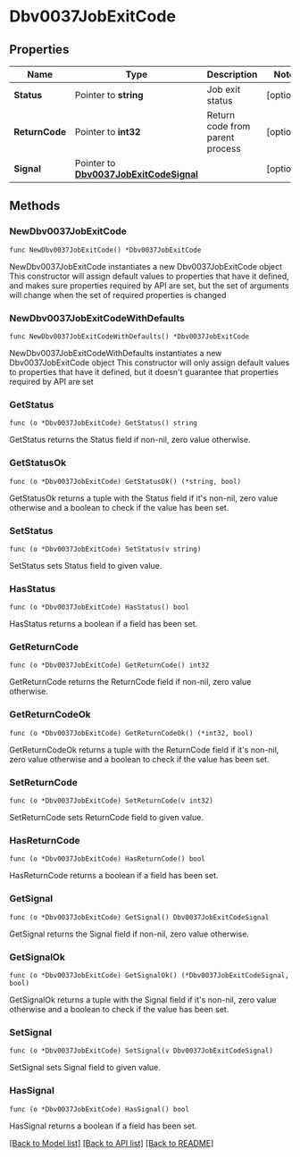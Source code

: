 # Dbv0037JobExitCode

## Properties

Name | Type | Description | Notes
------------ | ------------- | ------------- | -------------
**Status** | Pointer to **string** | Job exit status | [optional] 
**ReturnCode** | Pointer to **int32** | Return code from parent process | [optional] 
**Signal** | Pointer to [**Dbv0037JobExitCodeSignal**](Dbv0037JobExitCodeSignal.md) |  | [optional] 

## Methods

### NewDbv0037JobExitCode

`func NewDbv0037JobExitCode() *Dbv0037JobExitCode`

NewDbv0037JobExitCode instantiates a new Dbv0037JobExitCode object
This constructor will assign default values to properties that have it defined,
and makes sure properties required by API are set, but the set of arguments
will change when the set of required properties is changed

### NewDbv0037JobExitCodeWithDefaults

`func NewDbv0037JobExitCodeWithDefaults() *Dbv0037JobExitCode`

NewDbv0037JobExitCodeWithDefaults instantiates a new Dbv0037JobExitCode object
This constructor will only assign default values to properties that have it defined,
but it doesn't guarantee that properties required by API are set

### GetStatus

`func (o *Dbv0037JobExitCode) GetStatus() string`

GetStatus returns the Status field if non-nil, zero value otherwise.

### GetStatusOk

`func (o *Dbv0037JobExitCode) GetStatusOk() (*string, bool)`

GetStatusOk returns a tuple with the Status field if it's non-nil, zero value otherwise
and a boolean to check if the value has been set.

### SetStatus

`func (o *Dbv0037JobExitCode) SetStatus(v string)`

SetStatus sets Status field to given value.

### HasStatus

`func (o *Dbv0037JobExitCode) HasStatus() bool`

HasStatus returns a boolean if a field has been set.

### GetReturnCode

`func (o *Dbv0037JobExitCode) GetReturnCode() int32`

GetReturnCode returns the ReturnCode field if non-nil, zero value otherwise.

### GetReturnCodeOk

`func (o *Dbv0037JobExitCode) GetReturnCodeOk() (*int32, bool)`

GetReturnCodeOk returns a tuple with the ReturnCode field if it's non-nil, zero value otherwise
and a boolean to check if the value has been set.

### SetReturnCode

`func (o *Dbv0037JobExitCode) SetReturnCode(v int32)`

SetReturnCode sets ReturnCode field to given value.

### HasReturnCode

`func (o *Dbv0037JobExitCode) HasReturnCode() bool`

HasReturnCode returns a boolean if a field has been set.

### GetSignal

`func (o *Dbv0037JobExitCode) GetSignal() Dbv0037JobExitCodeSignal`

GetSignal returns the Signal field if non-nil, zero value otherwise.

### GetSignalOk

`func (o *Dbv0037JobExitCode) GetSignalOk() (*Dbv0037JobExitCodeSignal, bool)`

GetSignalOk returns a tuple with the Signal field if it's non-nil, zero value otherwise
and a boolean to check if the value has been set.

### SetSignal

`func (o *Dbv0037JobExitCode) SetSignal(v Dbv0037JobExitCodeSignal)`

SetSignal sets Signal field to given value.

### HasSignal

`func (o *Dbv0037JobExitCode) HasSignal() bool`

HasSignal returns a boolean if a field has been set.


[[Back to Model list]](../README.md#documentation-for-models) [[Back to API list]](../README.md#documentation-for-api-endpoints) [[Back to README]](../README.md)


